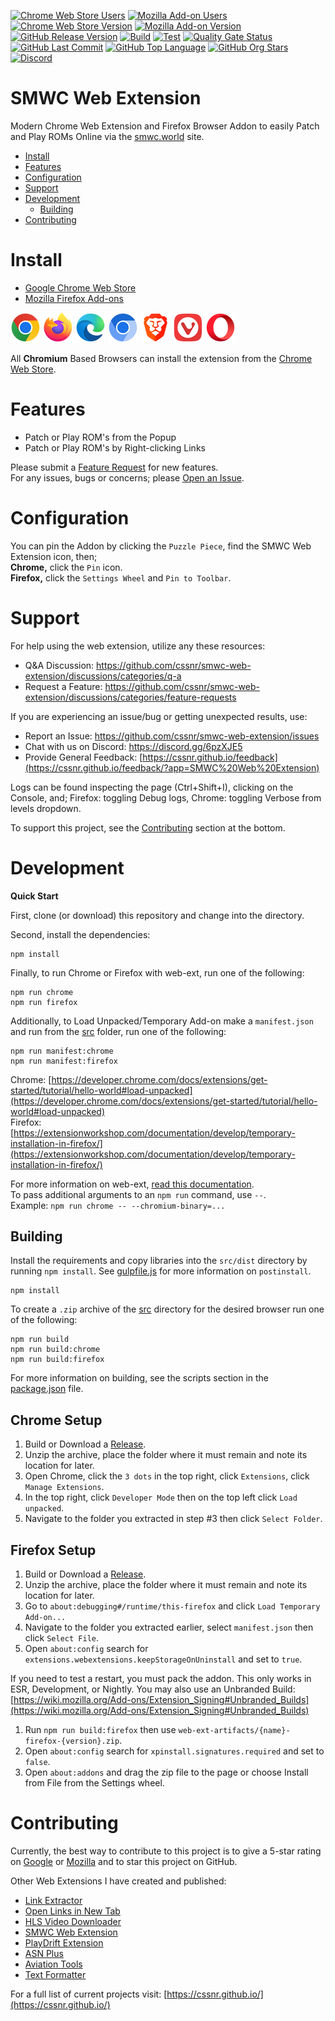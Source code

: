 [![Chrome Web Store Users](https://img.shields.io/chrome-web-store/users/foalfafgmnglcgpgkhhmcfhjgmdcjide?logo=google&logoColor=white&label=google%20users)](https://chromewebstore.google.com/detail/smwc-web-extension/foalfafgmnglcgpgkhhmcfhjgmdcjide)
[![Mozilla Add-on Users](https://img.shields.io/amo/users/smwc-web-extension?logo=mozilla&label=mozilla%20users)](https://addons.mozilla.org/addon/smwc-web-extension)
[![Chrome Web Store Version](https://img.shields.io/chrome-web-store/v/foalfafgmnglcgpgkhhmcfhjgmdcjide?label=chrome&logo=googlechrome)](https://chromewebstore.google.com/detail/smwc-web-extension/foalfafgmnglcgpgkhhmcfhjgmdcjide)
[![Mozilla Add-on Version](https://img.shields.io/amo/v/smwc-web-extension?label=firefox&logo=firefox)](https://addons.mozilla.org/addon/smwc-web-extension)
[![GitHub Release Version](https://img.shields.io/github/v/release/cssnr/smwc-web-extension?logo=github)](https://github.com/cssnr/smwc-web-extension/releases/latest)
[![Build](https://img.shields.io/github/actions/workflow/status/cssnr/smwc-web-extension/build.yaml?logo=github&logoColor=white&label=build)](https://github.com/cssnr/smwc-web-extension/actions/workflows/build.yaml)
[![Test](https://img.shields.io/github/actions/workflow/status/cssnr/smwc-web-extension/test.yaml?logo=github&logoColor=white&label=test)](https://github.com/cssnr/smwc-web-extension/actions/workflows/test.yaml)
[![Quality Gate Status](https://sonarcloud.io/api/project_badges/measure?project=cssnr_smwc-web-extension&metric=alert_status&label=quality)](https://sonarcloud.io/summary/overall?id=cssnr_smwc-web-extension)
[![GitHub Last Commit](https://img.shields.io/github/last-commit/cssnr/smwc-web-extension?logo=github&logoColor=white&label=updated)](https://github.com/cssnr/smwc-web-extension/graphs/commit-activity)
[![GitHub Top Language](https://img.shields.io/github/languages/top/cssnr/smwc-web-extension?logo=htmx&logoColor=white)](https://github.com/cssnr/smwc-web-extension)
[![GitHub Org Stars](https://img.shields.io/github/stars/cssnr?style=flat&logo=github&logoColor=white)](https://cssnr.github.io/)
[![Discord](https://img.shields.io/discord/536290056571453450?logo=discord&logoColor=white&label=discord&color=7289da)](https://discord.gg/6pzXJE5)
# SMWC Web Extension

Modern Chrome Web Extension and Firefox Browser Addon to easily Patch and Play ROMs Online via the [smwc.world](https://smwc.world) site.

*   [Install](#install)
*   [Features](#features)
*   [Configuration](#configuration)
*   [Support](#support)
*   [Development](#development)
    -   [Building](#building)
*   [Contributing](#Contributing)

# Install

*   [Google Chrome Web Store](https://chromewebstore.google.com/detail/smwc-web-extension/foalfafgmnglcgpgkhhmcfhjgmdcjide)
*   [Mozilla Firefox Add-ons](https://addons.mozilla.org/addon/smwc-web-extension)

[![Chrome](https://raw.githubusercontent.com/smashedr/logo-icons/master/browsers/chrome_48.png)](https://chromewebstore.google.com/detail/smwc-web-extension/foalfafgmnglcgpgkhhmcfhjgmdcjide)
[![Firefox](https://raw.githubusercontent.com/smashedr/logo-icons/master/browsers/firefox_48.png)](https://addons.mozilla.org/addon/smwc-web-extension)
[![Edge](https://raw.githubusercontent.com/smashedr/logo-icons/master/browsers/edge_48.png)](https://chromewebstore.google.com/detail/smwc-web-extension/foalfafgmnglcgpgkhhmcfhjgmdcjide)
[![Chromium](https://raw.githubusercontent.com/smashedr/logo-icons/master/browsers/chromium_48.png)](https://chromewebstore.google.com/detail/smwc-web-extension/foalfafgmnglcgpgkhhmcfhjgmdcjide)
[![Brave](https://raw.githubusercontent.com/smashedr/logo-icons/master/browsers/brave_48.png)](https://chromewebstore.google.com/detail/smwc-web-extension/foalfafgmnglcgpgkhhmcfhjgmdcjide)
[![Vivaldi](https://raw.githubusercontent.com/smashedr/logo-icons/master/browsers/vivaldi_48.png)](https://chromewebstore.google.com/detail/smwc-web-extension/foalfafgmnglcgpgkhhmcfhjgmdcjide)
[![Opera](https://raw.githubusercontent.com/smashedr/logo-icons/master/browsers/opera_48.png)](https://chromewebstore.google.com/detail/smwc-web-extension/foalfafgmnglcgpgkhhmcfhjgmdcjide)

All **Chromium** Based Browsers can install the extension from the
[Chrome Web Store](https://chromewebstore.google.com/detail/smwc-web-extension/foalfafgmnglcgpgkhhmcfhjgmdcjide).

# Features

*    Patch or Play ROM's from the Popup
*    Patch or Play ROM's by Right-clicking Links

Please submit a [Feature Request](https://github.com/cssnr/smwc-web-extension/discussions/new?category=feature-requests) for new features.  
For any issues, bugs or concerns; please [Open an Issue](https://github.com/cssnr/smwc-web-extension/issues/new).  

# Configuration

You can pin the Addon by clicking the `Puzzle Piece`, find the SMWC Web Extension icon, then;  
**Chrome,** click the `Pin` icon.  
**Firefox,** click the `Settings Wheel` and `Pin to Toolbar`.

# Support

For help using the web extension, utilize any these resources:

- Q&A Discussion: https://github.com/cssnr/smwc-web-extension/discussions/categories/q-a
- Request a Feature: https://github.com/cssnr/smwc-web-extension/discussions/categories/feature-requests

If you are experiencing an issue/bug or getting unexpected results, use:

- Report an Issue: https://github.com/cssnr/smwc-web-extension/issues
- Chat with us on Discord: https://discord.gg/6pzXJE5
- Provide General Feedback: [https://cssnr.github.io/feedback](https://cssnr.github.io/feedback/?app=SMWC%20Web%20Extension)

Logs can be found inspecting the page (Ctrl+Shift+I), clicking on the Console, and;
Firefox: toggling Debug logs, Chrome: toggling Verbose from levels dropdown.

To support this project, see the [Contributing](#Contributing) section at the bottom.

# Development

**Quick Start**

First, clone (or download) this repository and change into the directory.

Second, install the dependencies:
```shell
npm install
```

Finally, to run Chrome or Firefox with web-ext, run one of the following:
```shell
npm run chrome
npm run firefox
```

Additionally, to Load Unpacked/Temporary Add-on make a `manifest.json` and run from the [src](src) folder, run one of the following:
```shell
npm run manifest:chrome
npm run manifest:firefox
```

Chrome: [https://developer.chrome.com/docs/extensions/get-started/tutorial/hello-world#load-unpacked](https://developer.chrome.com/docs/extensions/get-started/tutorial/hello-world#load-unpacked)  
Firefox: [https://extensionworkshop.com/documentation/develop/temporary-installation-in-firefox/](https://extensionworkshop.com/documentation/develop/temporary-installation-in-firefox/)

For more information on web-ext, [read this documentation](https://extensionworkshop.com/documentation/develop/web-ext-command-reference/).  
To pass additional arguments to an `npm run` command, use `--`.  
Example: `npm run chrome -- --chromium-binary=...`

## Building

Install the requirements and copy libraries into the `src/dist` directory by running `npm install`.
See [gulpfile.js](gulpfile.js) for more information on `postinstall`.
```shell
npm install
```

To create a `.zip` archive of the [src](src) directory for the desired browser run one of the following:
```shell
npm run build
npm run build:chrome
npm run build:firefox
```

For more information on building, see the scripts section in the [package.json](package.json) file.

## Chrome Setup

1.  Build or Download a [Release](https://github.com/cssnr/smwc-web-extension/releases).
1.  Unzip the archive, place the folder where it must remain and note its location for later.
1.  Open Chrome, click the `3 dots` in the top right, click `Extensions`, click `Manage Extensions`.
1.  In the top right, click `Developer Mode` then on the top left click `Load unpacked`.
1.  Navigate to the folder you extracted in step #3 then click `Select Folder`.

## Firefox Setup

1.  Build or Download a [Release](https://github.com/cssnr/smwc-web-extension/releases).
1.  Unzip the archive, place the folder where it must remain and note its location for later.
1.  Go to `about:debugging#/runtime/this-firefox` and click `Load Temporary Add-on...`
1.  Navigate to the folder you extracted earlier, select `manifest.json` then click `Select File`.
1.  Open `about:config` search for `extensions.webextensions.keepStorageOnUninstall` and set to `true`.

If you need to test a restart, you must pack the addon. This only works in ESR, Development, or Nightly.
You may also use an Unbranded Build: [https://wiki.mozilla.org/Add-ons/Extension_Signing#Unbranded_Builds](https://wiki.mozilla.org/Add-ons/Extension_Signing#Unbranded_Builds)

1.  Run `npm run build:firefox` then use `web-ext-artifacts/{name}-firefox-{version}.zip`.
1.  Open `about:config` search for `xpinstall.signatures.required` and set to `false`.
1.  Open `about:addons` and drag the zip file to the page or choose Install from File from the Settings wheel.

# Contributing

Currently, the best way to contribute to this project is to give a 5-star rating on
[Google](https://chromewebstore.google.com/detail/smwc-web-extension/foalfafgmnglcgpgkhhmcfhjgmdcjide) or
[Mozilla](https://addons.mozilla.org/addon/smwc-web-extension) and to star this project on GitHub.

Other Web Extensions I have created and published:

- [Link Extractor](https://github.com/cssnr/link-extractor)
- [Open Links in New Tab](https://github.com/cssnr/open-links-in-new-tab)
- [HLS Video Downloader](https://github.com/cssnr/hls-video-downloader)
- [SMWC Web Extension](https://github.com/cssnr/smwc-web-extension)
- [PlayDrift Extension](https://github.com/cssnr/playdrift-extension)
- [ASN Plus](https://github.com/cssnr/asn-plus)
- [Aviation Tools](https://github.com/cssnr/aviation-tools)
- [Text Formatter](https://github.com/cssnr/text-formatter)

For a full list of current projects visit: [https://cssnr.github.io/](https://cssnr.github.io/)
